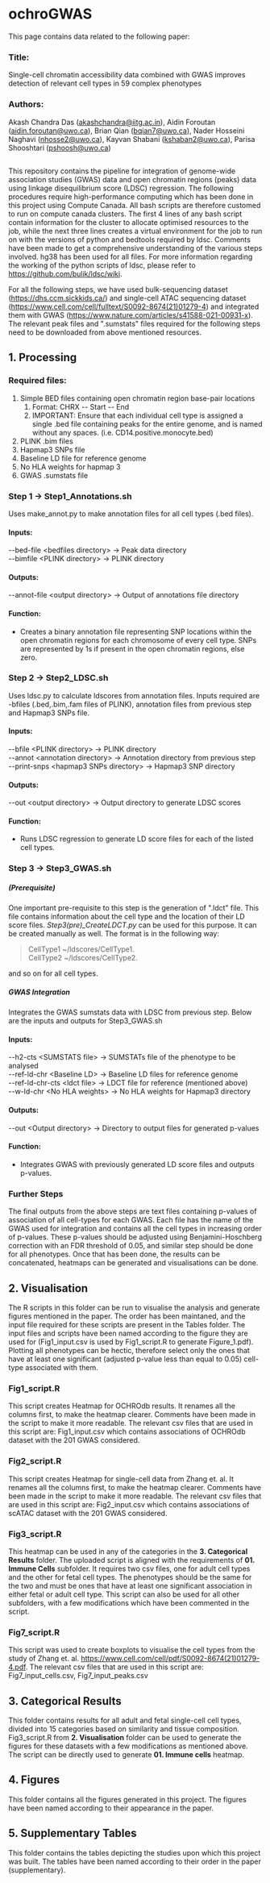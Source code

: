 # ochroGWAS
This page contains data related to the following paper:
### Title:
Single-cell chromatin accessibility data combined with GWAS improves detection of relevant cell types in 59 complex phenotypes
### Authors:
Akash Chandra Das (akashchandra@iitg.ac.in), Aidin Foroutan (aidin.foroutan@uwo.ca), Brian Qian (bqian7@uwo.ca), Nader Hosseini Naghavi (nhosse2@uwo.ca), Kayvan Shabani (kshaban2@uwo.ca), Parisa Shooshtari (pshoosh@uwo.ca)

##
This repository contains the pipeline for integration of genome-wide association studies (GWAS) data and open chromatin regions (peaks) data using linkage disequilibrium score (LDSC) regression. The following procedures require high-performance computing which has been done in this project using Compute Canada. All bash scripts are therefore customed to run on compute canada clusters. The first 4 lines of any bash script contain information for the cluster to allocate optimised resources to the job, while the next three lines creates a virtual environment for the job to run on with the versions of python and bedtools required by ldsc. Comments have been made to get a comprehensive understanding of the various steps involved. hg38 has been used for all files. For more information regarding the working of the python scripts of ldsc, please refer to https://github.com/bulik/ldsc/wiki. 

For all the following steps, we have used bulk-sequencing dataset (https://dhs.ccm.sickkids.ca/) and single-cell ATAC sequencing dataset (https://www.cell.com/cell/fulltext/S0092-8674(21)01279-4) and integrated them with GWAS (https://www.nature.com/articles/s41588-021-00931-x). The relevant peak files and ".sumstats" files required for the following steps need to be downloaded from above mentioned resources.


## 1. Processing
### Required files:
<ol>
  <li> Simple BED files containing open chromatin region base-pair locations
    <ol>
      <li> Format: CHRX -- Start -- End </li>
      <li> IMPORTANT: Ensure that each individual cell type is assigned a single .bed file containing peaks for the entire genome, and is named without any spaces. (i.e. CD14.positive.monocyte.bed) </li>
    </ol>
  </li>
  <li> PLINK .bim files </li>
  <li> Hapmap3 SNPs file </li>
  <li> Baseline LD file for reference genome </li>
  <li> No HLA weights for hapmap 3 </li>
  <li> GWAS .sumstats file </li>
</ol>


### Step 1 &#8594; Step1_Annotations.sh

Uses make_annot.py to make annotation files for all cell types (.bed files).

#### Inputs: 
--bed-file \<bedfiles directory\> &#8594; Peak data directory<br />
--bimfile \<PLINK directory\>     &#8594; PLINK directory <br />

#### Outputs:
--annot-file \<output directory\> &#8594; Output of annotations file directory

#### Function:
- Creates a binary annotation file representing SNP locations within the open chromatin regions for each chromosome of every cell type. SNPs are represented by 1s if present in the open chromatin regions, else zero. 

### Step 2 &#8594; Step2_LDSC.sh

Uses ldsc.py to calculate ldscores from annotation files. Inputs required are -bfiles (.bed,.bim,.fam files of PLINK), annotation files from previous step and Hapmap3 SNPs file. 

#### Inputs:
--bfile \<PLINK directory\>               &#8594; PLINK directory<br />
--annot \<annotation directory\>          &#8594; Annotation directory from previous step <br />
--print-snps \<hapmap3 SNPs directory\>   &#8594; Hapmap3 SNP directory<br />

#### Outputs:
--out \<output directory\>                 &#8594; Output directory to generate LDSC scores

#### Function:
- Runs LDSC regression to generate LD score files for each of the listed cell types. 


### Step 3 &#8594; Step3_GWAS.sh
##### (Prerequisite)
One important pre-requisite to this step is the generation of ".ldct" file. This file contains information about the cell type and the location of their LD score files. *Step3(pre)_CreateLDCT.py* can be used for this purpose. It can be created manually as well. The format is in the following way: 

>CellType1      ~/ldscores/CellType1.<br />
>CellType2      ~/ldscores/CellType2.<br />

and so on for all cell types.

##### GWAS Integration
Integrates the GWAS sumstats data with LDSC from previous step. Below are the inputs and outputs for Step3_GWAS.sh

#### Inputs:
--h2-cts \<SUMSTATS file\>          &#8594; SUMSTATs file of the phenotype to be analysed<br />
--ref-ld-chr \<Baseline LD\>        &#8594; Baseline LD files for reference genome<br />
--ref-ld-chr-cts \<ldct file\>      &#8594; LDCT file for reference (mentioned above)<br />
--w-ld-chr  \<No HLA weights\>      &#8594; No HLA weights for Hapmap3 directory<br />

#### Outputs:
--out \<Output directory\>          &#8594; Directory to output files for generated p-values

#### Function:
- Integrates GWAS with previously generated LD score files and outputs p-values. 

### Further Steps

The final outputs from the above steps are text files containing p-values of association of all cell-types for each GWAS. Each file has the name of the GWAS used for integration and contains all the cell types in increasing order of p-values. These p-values should be adjusted using Benjamini-Hoschberg correction with an FDR threshold of 0.05, and similar step should be done for all phenotypes. Once that has been done, the results can be concatenated, heatmaps can be generated and visualisations can be done.

## 2. Visualisation

The R scripts in this folder can be run to visualise the analysis and generate figures mentioned in the paper. The order has been maintaned, and the input file required for these scripts are present in the Tables folder. The input files and scripts have been named according to the figure they are used for (Fig1_input.csv is used by Fig1_script.R to generate Figure_1.pdf). Plotting all phenotypes can be hectic, therefore select only the ones that have at least one significant (adjusted p-value less than equal to 0.05) cell-type associated with them.

### Fig1_script.R

This script creates Heatmap for OCHROdb results. It renames all the columns first, to make the heatmap clearer. Comments have been made in the script to make it more readable. The relevant csv files that are used in this script are: Fig1_input.csv which contains associations of OCHROdb dataset with the 201 GWAS considered. 

### Fig2_script.R

This script creates Heatmap for single-cell data from Zhang et. al. It renames all the columns first, to make the heatmap clearer. Comments have been made in the script to make it more readable. The relevant csv files that are used in this script are: Fig2_input.csv which contains associations of scATAC dataset with the 201 GWAS considered.

### Fig3_script.R

This heatmap can be used in any of the categories in the **3. Categorical Results** folder. The uploaded script is aligned with the requirements of **01. Immune Cells** subfolder. It requires two csv files, one for adult cell types and the other for fetal cell types. The phenotypes should be the same for the two and must be ones that have at least one significant association in either fetal or adult cell type. This script can also be used for all other subfolders, with a few modifications which have been commented in the script. 

### Fig7_script.R

This script was used to create boxplots to visualise the cell types from the study of Zhang et. al. https://www.cell.com/cell/pdf/S0092-8674(21)01279-4.pdf. The relevant csv files that are used in this script are: Fig7_input_cells.csv, Fig7_input_peaks.csv


## 3. Categorical Results

This folder contains results for all adult and fetal single-cell cell types, divided into 15 categories based on similarity and tissue composition. Fig3_script.R from **2. Visualisation** folder can be used to generate the figures for these datasets with a few modifications as mentioned above. The script can be directly used to generate **01. Immune cells** heatmap.


## 4. Figures

This folder contains all the figures generated in this project. The figures have been named according to their appearance in the paper.

## 5. Supplementary Tables

This folder contains the tables depicting the studies upon which this project was built. The tables have been named according to their order in the paper (supplementary).

